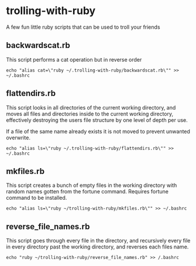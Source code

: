 trolling-with-ruby
==================

A few fun little ruby scripts that can be used to troll your friends

## backwardscat.rb

This script performs a cat operation but in reverse order

	echo "alias cat=\"ruby ~/.trolling-with-ruby/backwardscat.rb\"" >> ~/.bashrc

## flattendirs.rb

This script looks in all directories of the current working directory, and moves all files and directories inside to the current working directory, effectively destroying the users file structure by one level of depth per use.

If a file of the same name already exists it is not moved to prevent unwanted overwrite.

	echo "alias ls=\"ruby ~/.trolling-with-ruby/flattendirs.rb\"" >> ~/.bashrc

## mkfiles.rb

This script creates a bunch of empty files in the working directory with random names gotten from the fortune command. Requires fortune command to be installed.

	echo "alias ls=\"ruby ~/trolling-with-ruby/mkfiles.rb\"" >> ~/.bashrc

## reverse_file_names.rb

This script goes through every file in the directory, and recursively every file in every directory past the working directory, and reverses each files name.

	echo "ruby ~/trolling-with-ruby/reverse_file_names.rb" >> /.bashrc
